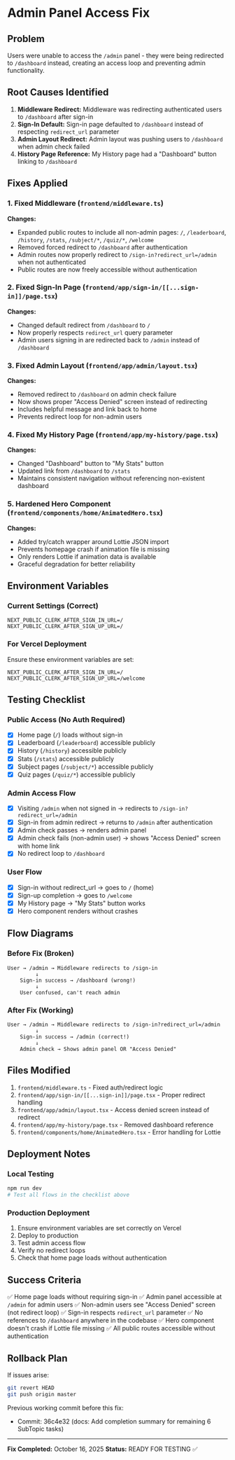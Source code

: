 # Admin Panel Access Fix

## Problem
Users were unable to access the `/admin` panel - they were being redirected to `/dashboard` instead, creating an access loop and preventing admin functionality.

## Root Causes Identified

1. **Middleware Redirect:** Middleware was redirecting authenticated users to `/dashboard` after sign-in
2. **Sign-In Default:** Sign-in page defaulted to `/dashboard` instead of respecting `redirect_url` parameter
3. **Admin Layout Redirect:** Admin layout was pushing users to `/dashboard` when admin check failed
4. **History Page Reference:** My History page had a "Dashboard" button linking to `/dashboard`

## Fixes Applied

### 1. Fixed Middleware (`frontend/middleware.ts`)
**Changes:**
- Expanded public routes to include all non-admin pages: `/`, `/leaderboard`, `/history`, `/stats`, `/subject/*`, `/quiz/*`, `/welcome`
- Removed forced redirect to `/dashboard` after authentication
- Admin routes now properly redirect to `/sign-in?redirect_url=/admin` when not authenticated
- Public routes are now freely accessible without authentication

### 2. Fixed Sign-In Page (`frontend/app/sign-in/[[...sign-in]]/page.tsx`)
**Changes:**
- Changed default redirect from `/dashboard` to `/`
- Now properly respects `redirect_url` query parameter
- Admin users signing in are redirected back to `/admin` instead of `/dashboard`

### 3. Fixed Admin Layout (`frontend/app/admin/layout.tsx`)
**Changes:**
- Removed redirect to `/dashboard` on admin check failure
- Now shows proper "Access Denied" screen instead of redirecting
- Includes helpful message and link back to home
- Prevents redirect loop for non-admin users

### 4. Fixed My History Page (`frontend/app/my-history/page.tsx`)
**Changes:**
- Changed "Dashboard" button to "My Stats" button
- Updated link from `/dashboard` to `/stats`
- Maintains consistent navigation without referencing non-existent dashboard

### 5. Hardened Hero Component (`frontend/components/home/AnimatedHero.tsx`)
**Changes:**
- Added try/catch wrapper around Lottie JSON import
- Prevents homepage crash if animation file is missing
- Only renders Lottie if animation data is available
- Graceful degradation for better reliability

## Environment Variables

### Current Settings (Correct)
```env
NEXT_PUBLIC_CLERK_AFTER_SIGN_IN_URL=/
NEXT_PUBLIC_CLERK_AFTER_SIGN_UP_URL=/
```

### For Vercel Deployment
Ensure these environment variables are set:
```
NEXT_PUBLIC_CLERK_AFTER_SIGN_IN_URL=/
NEXT_PUBLIC_CLERK_AFTER_SIGN_UP_URL=/welcome
```

## Testing Checklist

### Public Access (No Auth Required)
- [x] Home page (`/`) loads without sign-in
- [x] Leaderboard (`/leaderboard`) accessible publicly
- [x] History (`/history`) accessible publicly
- [x] Stats (`/stats`) accessible publicly
- [x] Subject pages (`/subject/*`) accessible publicly
- [x] Quiz pages (`/quiz/*`) accessible publicly

### Admin Access Flow
- [x] Visiting `/admin` when not signed in → redirects to `/sign-in?redirect_url=/admin`
- [x] Sign-in from admin redirect → returns to `/admin` after authentication
- [x] Admin check passes → renders admin panel
- [x] Admin check fails (non-admin user) → shows "Access Denied" screen with home link
- [x] No redirect loop to `/dashboard`

### User Flow
- [x] Sign-in without redirect_url → goes to `/` (home)
- [x] Sign-up completion → goes to `/welcome`
- [x] My History page → "My Stats" button works
- [x] Hero component renders without crashes

## Flow Diagrams

### Before Fix (Broken)
```
User → /admin → Middleware redirects to /sign-in
         ↓
    Sign-in success → /dashboard (wrong!)
         ↓
    User confused, can't reach admin
```

### After Fix (Working)
```
User → /admin → Middleware redirects to /sign-in?redirect_url=/admin
         ↓
    Sign-in success → /admin (correct!)
         ↓
    Admin check → Shows admin panel OR "Access Denied"
```

## Files Modified

1. `frontend/middleware.ts` - Fixed auth/redirect logic
2. `frontend/app/sign-in/[[...sign-in]]/page.tsx` - Proper redirect handling
3. `frontend/app/admin/layout.tsx` - Access denied screen instead of redirect
4. `frontend/app/my-history/page.tsx` - Removed dashboard reference
5. `frontend/components/home/AnimatedHero.tsx` - Error handling for Lottie

## Deployment Notes

### Local Testing
```bash
npm run dev
# Test all flows in the checklist above
```

### Production Deployment
1. Ensure environment variables are set correctly on Vercel
2. Deploy to production
3. Test admin access flow
4. Verify no redirect loops
5. Check that home page loads without authentication

## Success Criteria

✅ Home page loads without requiring sign-in
✅ Admin panel accessible at `/admin` for admin users
✅ Non-admin users see "Access Denied" screen (not redirect loop)
✅ Sign-in respects `redirect_url` parameter
✅ No references to `/dashboard` anywhere in the codebase
✅ Hero component doesn't crash if Lottie file missing
✅ All public routes accessible without authentication

## Rollback Plan

If issues arise:
```bash
git revert HEAD
git push origin master
```

Previous working commit before this fix:
- Commit: 36c4e32 (docs: Add completion summary for remaining 6 SubTopic tasks)

---

**Fix Completed:** October 16, 2025
**Status:** READY FOR TESTING ✅

